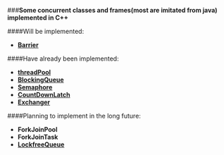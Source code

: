 ###**Some concurrent classes and frames(most are imitated from java) implemented in C++**

####Will be implemented:
* **[Barrier](https://github.com/choleraehyq/my_threadtool/tree/master/src/Barrier)**

####Have already been implemented:
* **[threadPool](https://github.com/choleraehyq/my_threadtool/tree/master/src/threadPool)**
* **[BlockingQueue](https://github.com/choleraehyq/my_threadtool/tree/master/src/BlockingQueue)**
* **[Semaphore](https://github.com/choleraehyq/my_threadtool/tree/master/src/Semaphore)**
* **[CountDownLatch](https://github.com/choleraehyq/my_threadtool/tree/master/src/CountDownLatch)**
* **[Exchanger](https://github.com/choleraehyq/my_threadtool/tree/master/src/Exchanger)**

####Planning to implement in the long future:
* **ForkJoinPool**
* **ForkJoinTask**
* **[LockfreeQueue](https://github.com/choleraehyq/my_threadtool/tree/master/src/LockfreeQueue)**
